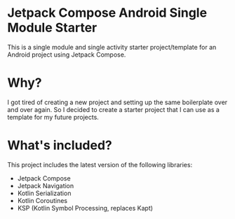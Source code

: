 # Jetpack Compose Android Single Module Starter
This is a single module and single activity starter project/template for an Android project using Jetpack Compose.

# Why?
I got tired of creating a new project and setting up the same boilerplate over and over again. So I decided to create a starter project that I can use as a template for my future projects.

# What's included?
This project includes the latest version of the following libraries:

- Jetpack Compose
- Jetpack Navigation
- Kotlin Serialization
- Kotlin Coroutines
- KSP (Kotlin Symbol Processing, replaces Kapt)
